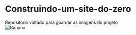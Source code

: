 # Construindo-um-site-do-zero
Repositório voltado para guardar as imagens do projeto <br>
![Banana]("primeiro-passo.png")
